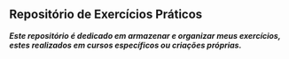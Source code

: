 ## Repositório de Exercícios Práticos
<i><b>Este repositório é dedicado em armazenar e organizar meus exercícios, estes realizados em cursos específicos ou criações próprias.

